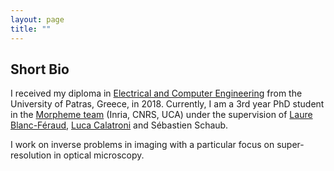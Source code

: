 ```yaml
---
layout: page
title: ""
---
```


## Short Bio

I received my diploma in [Electrical and Computer Engineering](http://www.ece.upatras.gr/index.php/en/) from the University of Patras, Greece, in 2018. Currently, 
I am a 3rd year PhD student in the [Morpheme team](https://team.inria.fr/morpheme/) (Inria, CNRS, UCA) under the supervision of [Laure Blanc-Féraud](https://www.i3s.unice.fr/~blancf/), [Luca Calatroni](https://sites.google.com/view/lucacalatroni) and Sébastien Schaub.

I work on inverse problems in imaging with a particular focus on super-resolution in optical microscopy. 



<!-- 
{% if site.show_excerpts %}
  {% include home.html %}
{% else %}
  {% include archive.html title="Posts" %}
{% endif %} -->
